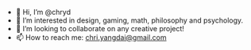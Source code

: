 - 👋 Hi, I’m @chryd
- 👀 I’m interested in design, gaming, math, philosophy and psychology.
- 💞️ I’m looking to collaborate on any creative project!
- 📫 How to reach me: chri.yangdai@gmail.com

<!---
chryd/chryd is a ✨ special ✨ repository because its `README.md` (this file) appears on your GitHub profile.
You can click the Preview link to take a look at your changes.
--->

